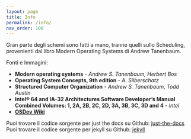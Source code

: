 ```yaml
---
layout: page
title: Info
permalink: /info/
nav_order: 100
---
```

Gran parte degli schemi sono fatti a mano, tranne quelli sullo Scheduling, provenienti dal libro Modern Operating Systems di Andrew Tanenbaum.

Fonti e Immagini:
- **Modern operating systems** - _Andrew S. Tanenbaum, Herbert Bos_
- **Operating System Concepts, 9th edition** - _A. Silberschatz_
- **Structured Computer Organization** - _Andrew S. Tanenbaum, Todd Austin_
- **Intel® 64 and IA-32 Architectures Software Developer’s Manual Combined Volumes: 1, 2A, 2B, 2C, 2D, 3A, 3B, 3C, 3D and 4** - _Intel_
- [**OSDev Wiki**](https://wiki.osdev.org/)

Puoi trovare il codice sorgente per just the docs su Github: [just-the-docs](https://github.com/pmarsceill/just-the-docs)
Puoi trovare il codice sorgente per jekyll su Github: [jekyll](https://github.com/jekyll/jekyll)